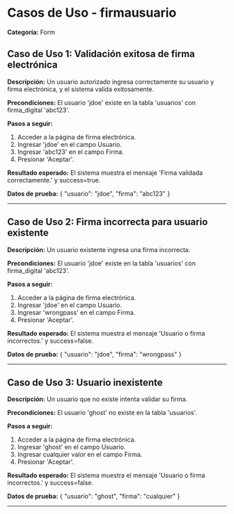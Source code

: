 # Casos de Uso - firmausuario

**Categoría:** Form

## Caso de Uso 1: Validación exitosa de firma electrónica

**Descripción:** Un usuario autorizado ingresa correctamente su usuario y firma electrónica, y el sistema valida exitosamente.

**Precondiciones:**
El usuario 'jdoe' existe en la tabla 'usuarios' con firma_digital 'abc123'.

**Pasos a seguir:**
1. Acceder a la página de firma electrónica.
2. Ingresar 'jdoe' en el campo Usuario.
3. Ingresar 'abc123' en el campo Firma.
4. Presionar 'Aceptar'.

**Resultado esperado:**
El sistema muestra el mensaje 'Firma validada correctamente.' y success=true.

**Datos de prueba:**
{ "usuario": "jdoe", "firma": "abc123" }

---

## Caso de Uso 2: Firma incorrecta para usuario existente

**Descripción:** Un usuario existente ingresa una firma incorrecta.

**Precondiciones:**
El usuario 'jdoe' existe en la tabla 'usuarios' con firma_digital 'abc123'.

**Pasos a seguir:**
1. Acceder a la página de firma electrónica.
2. Ingresar 'jdoe' en el campo Usuario.
3. Ingresar 'wrongpass' en el campo Firma.
4. Presionar 'Aceptar'.

**Resultado esperado:**
El sistema muestra el mensaje 'Usuario o firma incorrectos.' y success=false.

**Datos de prueba:**
{ "usuario": "jdoe", "firma": "wrongpass" }

---

## Caso de Uso 3: Usuario inexistente

**Descripción:** Un usuario que no existe intenta validar su firma.

**Precondiciones:**
El usuario 'ghost' no existe en la tabla 'usuarios'.

**Pasos a seguir:**
1. Acceder a la página de firma electrónica.
2. Ingresar 'ghost' en el campo Usuario.
3. Ingresar cualquier valor en el campo Firma.
4. Presionar 'Aceptar'.

**Resultado esperado:**
El sistema muestra el mensaje 'Usuario o firma incorrectos.' y success=false.

**Datos de prueba:**
{ "usuario": "ghost", "firma": "cualquier" }

---

